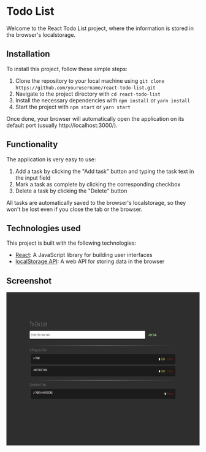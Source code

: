 # Todo List

Welcome to the React Todo List project, where the information is stored in the browser's localstorage.

## Installation

To install this project, follow these simple steps:

1. Clone the repository to your local machine using `git clone https://github.com/yourusername/react-todo-list.git`
2. Navigate to the project directory with `cd react-todo-list`
3. Install the necessary dependencies with `npm install` or `yarn install`
4. Start the project with `npm start` or `yarn start`

Once done, your browser will automatically open the application on its default port (usually http://localhost:3000/).

## Functionality

The application is very easy to use:

1. Add a task by clicking the "Add task" button and typing the task text in the input field
2. Mark a task as complete by clicking the corresponding checkbox
3. Delete a task by clicking the "Delete" button

All tasks are automatically saved to the browser's localstorage, so they won't be lost even if you close the tab or the browser.

## Technologies used

This project is built with the following technologies:

- [React](https://reactjs.org/): A JavaScript library for building user interfaces
- [localStorage API](https://developer.mozilla.org/en-US/docs/Web/API/Window/localStorage): A web API for storing data in the browser

## Screenshot

<p align="center">
  <img src="./img/proj.jpg" width="600" height="400">
</p>
